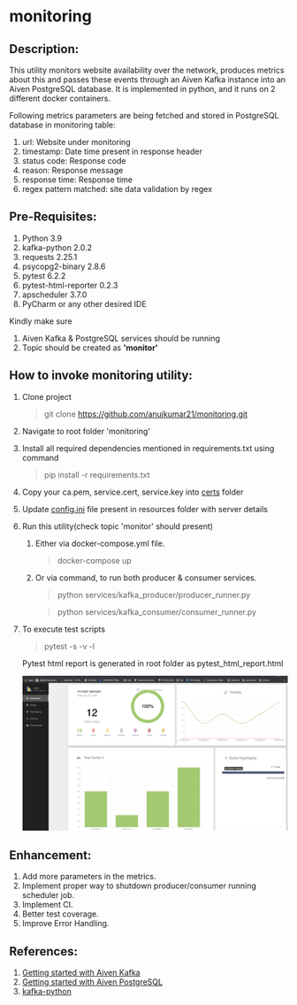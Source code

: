 # monitoring

## Description:
This utility monitors website availability over the network, produces metrics about this and passes these events through an Aiven Kafka instance into an Aiven PostgreSQL database. It is implemented in python, and it runs on 2 different docker containers.

Following metrics parameters are being fetched and stored in PostgreSQL database in monitoring table:
1. url: Website under monitoring
2. timestamp: Date time present in response header
3. status code: Response code
4. reason: Response message
5. response time: Response time
6. regex pattern matched: site data validation by regex

## Pre-Requisites:
1. Python 3.9
2. kafka-python 2.0.2
3. requests 2.25.1
4. psycopg2-binary 2.8.6
5. pytest 6.2.2
6. pytest-html-reporter 0.2.3
7. apscheduler 3.7.0
8. PyCharm or any other desired IDE

Kindly make sure 
1. Aiven Kafka & PostgreSQL services should be running
2. Topic should be created as **'monitor'**

## How to invoke monitoring utility:
1. Clone project
    > git clone https://github.com/anujkumar21/monitoring.git
2. Navigate to root folder 'monitoring'
3. Install all required dependencies mentioned in requirements.txt using command
    > pip install -r requirements.txt
4. Copy your ca.pem, service.cert, service.key into [certs](https://github.com/anujkumar21/monitoring/tree/master/certs) folder
5. Update [config.ini](https://github.com/anujkumar21/monitoring/blob/master/resources/config.ini) file present in resources folder with server details
6. Run this utility(check topic 'monitor' should present)

    1. Either via docker-compose.yml file.
        > docker-compose up
    2. Or via command, to run both producer & consumer services.
        > python services/kafka_producer/producer_runner.py
        
        > python services/kafka_consumer/consumer_runner.py
        
7. To execute test scripts
    > pytest -s -v -l

    Pytest html report is generated in root folder as pytest_html_report.html
    
    ![pytest_html_report](https://github.com/anujkumar21/monitoring/blob/master/test_report_screenshot.png)

## Enhancement:
1. Add more parameters in the metrics.
2. Implement proper way to shutdown producer/consumer running scheduler job.
3. Implement CI.
4. Better test coverage.
5. Improve Error Handling.

## References:
1. [Getting started with Aiven Kafka](https://help.aiven.io/en/articles/489572-getting-started-with-aiven-kafka)
2. [Getting started with Aiven PostgreSQL](https://help.aiven.io/en/articles/489573-getting-started-with-aiven-postgresql)
3. [kafka-python](https://kafka-python.readthedocs.io/en/master/usage.html)
